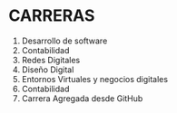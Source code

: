 # CARRERAS
1. Desarrollo de software
2. Contabilidad
3. Redes Digitales
4. Diseño Digital
5. Entornos Virtuales y negocios digitales
6. Contabilidad
7. Carrera Agregada desde GitHub